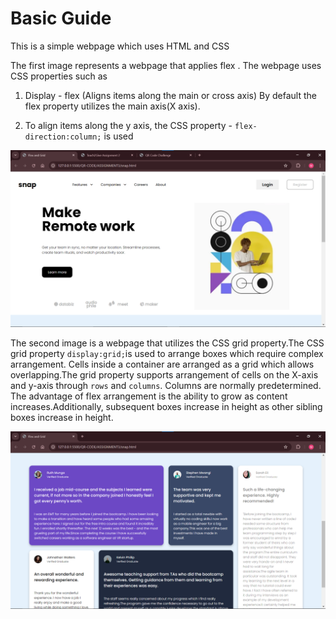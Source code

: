 # Basic Guide

This is a simple webpage which uses HTML and CSS

The first image represents a webpage that applies flex . The webpage uses CSS properties such as

 1. Display - flex (Aligns items along the main or cross axis)  By default the flex property    utilizes the main axis(X axis).

 2. To align items along the y axis, the CSS property - `flex-direction:column;` is used

![alt text](image-1.png)

The second image is a webpage that utilizes the CSS grid property.The CSS grid property `display:grid;`is used to arrange boxes which require complex arrangement. Cells inside a container are arranged as a grid which allows overlapping.The grid property supports arrangement of cells on the X-axis and y-axis through `rows` and `columns`. Columns are normally predetermined. The advantage of flex arrangement is the ability to grow as content increases.Additionally, subsequent boxes increase in height as other sibling boxes increase in height.

![alt text](image.png)
